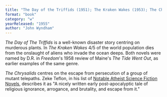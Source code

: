 ```yaml
---
title: "The Day of the Triffids (1951); The Kraken Wakes (1953); The Chrysalids (1955; vt Re-Birth"
format: "book"
category: "w"
yearReleased: "1955"
author: "John Wyndham"
---
```


_The Day of The Triffids_ is a well-known disaster story centring on murderous plants. In _The Kraken Wakes_ 4/5 of the world population dies from the onslaught of aliens who invade the ocean deeps. Both novels were named by D.R. in _Freedom_'s 1958 review of Maine's _The Tide Went Out_, as earlier examples of the same genre.

_The Chrysalids_ centres on the escape from persecution of a group of mutant telepaths. Zeke Teflon, in his list of <a href="https://seesharppress.wordpress.com/2015/01/05/a-few-favorite-atheist-science-fiction-novels-and-books-on-cults/">Notable Atheist Science Fiction Novels</a>, describes it as "A nicely written 
early post-apocalyptic tale of religious ignorance, arrogance, and brutality, and escape from it."

